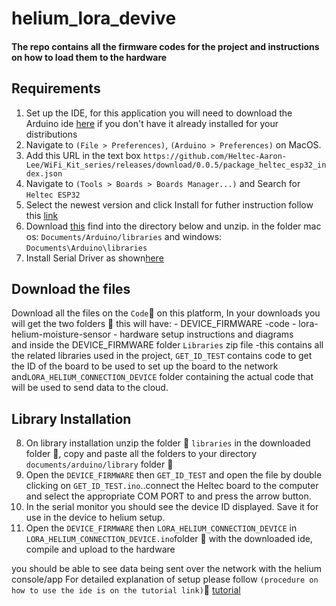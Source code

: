 # helium_lora_devive
#### The repo contains all the firmware codes for the project and instructions on how to load them to the hardware

## Requirements
1) Set up the IDE, for this application you will need to download the Arduino ide [here](https://www.arduino.cc/en/software) if you don't have it already installed for your distributions
2) Navigate to `(File > Preferences)`, `(Arduino > Preferences)` on MacOS.
3) Add this URL in the text box `https://github.com/Heltec-Aaron-Lee/WiFi_Kit_series/releases/download/0.0.5/package_heltec_esp32_index.json`
4) Navigate to `(Tools > Boards > Boards Manager...)` and Search for `Heltec ESP32`
5) Select the newest version and click Install
for futher instruction follow this [link](https://docs.helium.com/use-the-network/devices/development/heltec/wifi-lora-32-v2/arduino/)
6) Download [this](https://github.com/HelTecAutomation/ESP32_LoRaWAN/archive/master.zip) find into the directory below and unzip. in the folder mac os: `Documents/Arduino/libraries` and windows: `Documents\Arduino\libraries`
7)  Install Serial Driver as shown[here](https://heltec-automation-docs.readthedocs.io/en/latest/general/establish_serial_connection.html)
 
 ## Download the files 
 
 Download all the files on the `Code`:arrow_down_small: on this platform, In your downloads you will get the two folders :file_folder:  this will have:
     - DEVICE_FIRMWARE -code
     - lora-helium-moisture-sensor - hardware setup instructions and diagrams
</br> and inside the DEVICE_FIRMWARE folder `Libraries` zip file -this contains all the related libraries used in the project, `GET_ID_TEST` contains code to get the ID of the board to be used to set up the board to the network and`LORA_HELIUM_CONNECTION_DEVICE` folder containing the actual code that will be used to send data to the cloud.
 ## Library Installation
8)  On library installation unzip the folder :file_folder: `libraries` in the downloaded folder :file_folder:, copy and paste all the folders to your directory `documents/arduino/library` folder :file_folder:
9)  Open the `DEVICE_FIRMWARE` then `GET_ID_TEST` and open the file by double clicking on `GET_ID_TEST.ino`..connect the Heltec board to the computer and select the appropriate COM PORT to and press the arrow button.
10)  In the serial monitor you should see the device ID displayed. Save it for use in the device to helium setup.
11)  Open the `DEVICE_FIRMWARE` then `LORA_HELIUM_CONNECTION_DEVICE` in `LORA_HELIUM_CONNECTION_DEVICE.ino`folder :file_folder: with the downloaded ide, compile and upload to the hardware 

you should be able to see data being sent over the network with the helium console/app
For detailed explanation of setup please follow `(procedure on how to use the ide is on the tutorial link)`:link:    [tutorial](https://docs.helium.com/use-the-network/devices/development/heltec/wifi-lora-32-v2/arduino/)

